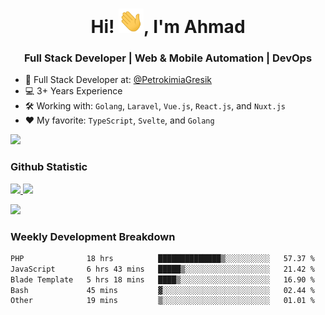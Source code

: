 <h1 align="center">Hi! <img src="https://raw.githubusercontent.com/ABSphreak/ABSphreak/master/gifs/Hi.gif" width="40px" />, I'm Ahmad</h1>

<h3 align="center">Full Stack Developer | Web & Mobile Automation | DevOps </h3>

- 🏢 Full Stack Developer at: [@PetrokimiaGresik](https://petrokimia-gresik.com)  
- 💻 3+ Years Experience  
- 🛠️ Working with: `Golang`, `Laravel`, `Vue.js`, `React.js`, and `Nuxt.js`  
- ❤️ My favorite: `TypeScript`, `Svelte`, and `Golang`

<img src="https://user-images.githubusercontent.com/73097560/115834477-dbab4500-a447-11eb-908a-139a6edaec5c.gif">
  
### Github Statistic
<p align="left">
<a href="https://github.com/ahmadlaiq97">
  <img height="180em" src="https://github-readme-stats-eight-theta.vercel.app/api?username=ahmadlaiq&show_icons=true&theme=algolia&include_all_commits=true&count_private=true"/>
  <img height="180em" src="https://github-readme-stats-eight-theta.vercel.app/api/top-langs/?username=ahmadlaiq&layout=compact&langs_count=8&theme=algolia"/>
</a>
</p>

<img src="https://user-images.githubusercontent.com/73097560/115834477-dbab4500-a447-11eb-908a-139a6edaec5c.gif">

### Weekly Development Breakdown
<!--START_SECTION:waka-->

```txt
PHP              18 hrs          ██████████████▒░░░░░░░░░░   57.37 %
JavaScript       6 hrs 43 mins   █████▒░░░░░░░░░░░░░░░░░░░   21.42 %
Blade Template   5 hrs 18 mins   ████▒░░░░░░░░░░░░░░░░░░░░   16.90 %
Bash             45 mins         ▓░░░░░░░░░░░░░░░░░░░░░░░░   02.44 %
Other            19 mins         ▒░░░░░░░░░░░░░░░░░░░░░░░░   01.01 %
```

<!--END_SECTION:waka-->
